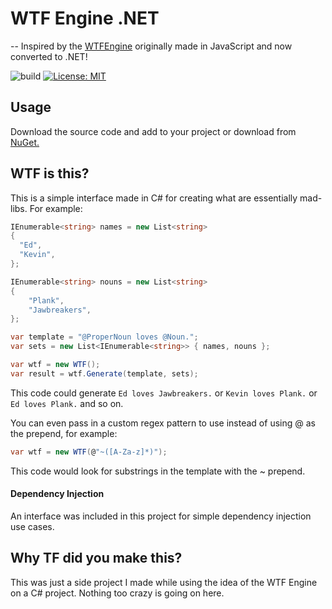 # WTF Engine .NET
--
Inspired by the [WTFEngine](https://github.com/soulwire/WTFEngine) originally made in JavaScript and now converted to .NET!

![build](https://github.com/mbegole/WTFEngine.NET/workflows/.NET%20Core/badge.svg?branch=master)
[![License: MIT](https://img.shields.io/badge/License-MIT-yellow.svg)](https://opensource.org/licenses/MIT)

## Usage
Download the source code and add to your project or download from [NuGet.](https://www.nuget.org/packages/WTFEngine.NET/)

## WTF is this?
This is a simple interface made in C# for creating what are essentially mad-libs. For example:

```c# 
IEnumerable<string> names = new List<string>
{
  "Ed",
  "Kevin",
};

IEnumerable<string> nouns = new List<string>
{
    "Plank",
    "Jawbreakers",
};

var template = "@ProperNoun loves @Noun.";
var sets = new List<IEnumerable<string>> { names, nouns };

var wtf = new WTF();
var result = wtf.Generate(template, sets);
```

This code could generate ```Ed loves Jawbreakers.``` or ```Kevin loves Plank.``` or ```Ed loves Plank.``` and so on.

You can even pass in a custom regex pattern to use instead of using @ as the prepend, for example:

```c#
var wtf = new WTF(@"~([A-Za-z]*)");
```

This code would look for substrings in the template with the ~ prepend.

#### Dependency Injection
An interface was included in this project for simple dependency injection use cases.

## Why TF did you make this?
This was just a side project I made while using the idea of the WTF Engine on a C# project. Nothing too crazy is going on here.
